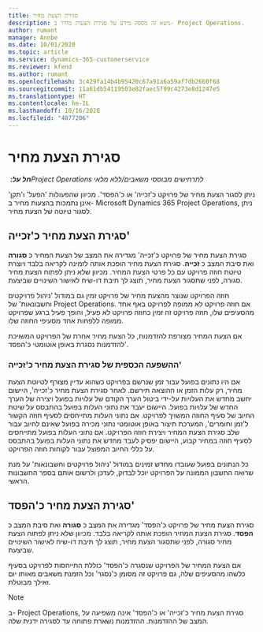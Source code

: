 ```yaml
---
title: סגירת הצעת מחיר
description: נושא זה מספק מידע על סגירת הצעות מחיר ב- Project Operations.
author: rumant
manager: Annbe
ms.date: 10/01/2020
ms.topic: article
ms.service: dynamics-365-customerservice
ms.reviewer: kfend
ms.author: rumant
ms.openlocfilehash: 3c429fa14b4b95420c67a91a6a59af7db2660f68
ms.sourcegitcommit: 11a61db54119503e82faec5f99c4273e8d1247e5
ms.translationtype: HT
ms.contentlocale: he-IL
ms.lasthandoff: 10/16/2020
ms.locfileid: "4077206"
---
```

# <a name="close-a-quote"></a>סגירת הצעת מחיר

_**חל על:** ‏Project Operations לתרחישים מבוססי משאבים/ללא מלאי_

ניתן לסגור הצעת מחיר של פרויקט כ'זכייה' או כ'הפסד'. מכיוון שהפעולות 'הפעל' ו'תקן' אינן נתמכות בהצעות מחיר ב- Microsoft Dynamics 365 Project Operations, ניתן לסגור טיוטה של הצעת מחיר.

## <a name="close-a-quote-as-won"></a>סגירת הצעת מחיר כ'זכייה'

סגירת הצעת מחיר של פרויקט כ'זכייה' מגדירה את המצב של הצעת המחיר כ **סגורה** ואת סיבת המצב כ **זכייה**. סגירת הצעת מחיר הופכת אותה לזמינה לקריאה בלבד ויוצרת טיוטת חוזה פרויקט עם כל פרטי הצעת המחיר. מכיוון שלא ניתן לפתוח הצעת מחיר סגורה, לפני שתסגור הצעת מחיר, תוצג לך תיבת דו-שיח לאישור השינויים שביצעת.

חוזה הפרויקט שנוצר מהצעת מחיר של פרויקט זמין גם במודול 'ניהול פרויקטים וחשבונאות' של Project Operations. אם חוזה פרויקט לא ממופה לפרויקט באף אחד מהסעיפים שלו, חוזה פרויקט זה זמין כחוזה פרויקט לא פעיל, והופך פעיל ברגע שפרויקט ממופה ללפחות אחד מסעיפי החוזה שלו.

אם הצעת המחיר מצורפת להזדמנות, כל הצעת מחיר אחרת של הפרויקט המשויכת להזדמנות נסגרת באופן אוטומטי כ'הפסד'.

### <a name="financial-impact-of-closing-a-quote-as-won"></a>ההשפעה הכספית של סגירת הצעת מחיר כ'זכייה'

אם היו נתונים בפועל עבור זמן שנרשם בפרויקט כשהוא עדיין מצורף לטיוטת הצעת מחיר, רק עלות הזמן או ההוצאה תירשם. לאחר סגירת הצעת מחיר כ'זכייה', היישום יחשב מחדש את העלויות על-ידי ביטול הערך הקודם של עלויות בפועל ויצירה של הערך החדש של עלויות בפועל. היישום יעבד את נתוני העלות בפועל בהתבסס על שיטת החיוב של סעיף החוזה המשויך לפרויקט. אם נתוני העלות מתייחסים לסעיף חוזה הקשור ל'זמן וחומרים', המערכת תיצור באופן אוטומטי נתוני מכירה בפועל שאינם לחיוב עבור שלב סגירת הצעת המחיר ויצירת חוזה הפרויקט. אם נתוני העלות בפועל מתייחסים לסעיף חוזה במחיר קבוע, היישום יפסיק לעבד מחדש את נתוני העלות בפועל בהתבסס על כללי החיוב המפוצל עבור לקוחות חוזה הפרויקט.

כל הנתונים בפועל‬ שעובדו מחדש זמינים במודול 'ניהול פרויקטים וחשבונאות' על מנת שרואה החשבון הממונה על הפרויקט יוכל לבדוק, לעדכן ולרשום אותם בספר החשבונות הראשי. 

## <a name="close-a-quote-as-lost"></a>סגירת הצעת מחיר כ'הפסד'

סגירת הצעת מחיר של פרויקט כ'הפסד' מגדירה את המצב כ **סגורה** ואת סיבת המצב כ **הפסד**. סגירת הצעת המחיר הופכת אותה לקריאה בלבד. מכיוון שלא ניתן לפתוח הצעת מחיר סגורה, לפני שתסגור הצעת מחיר, תוצג לך תיבת דו-שיח לאישור השינויים שביצעת.

אם הצעת המחיר של הפרויקט שנסגרה כ'הפסד' כוללת התייחסות לפרויקט בסעיף כלשהו מהסעיפים שלה, גם פרויקט זה מסומן כ'נסגר' וכל הזמנת משאבים מאותו יום ואילך מבוטלת.

> [!NOTE]
> ב- Project Operations, סגירת הצעת מחיר כ'זכייה' או כ'הפסד' אינה משפיעה על המצב של ההזדמנות. ההזדמנות נשארת פתוחה עד לסגירה ידנית שלה.
